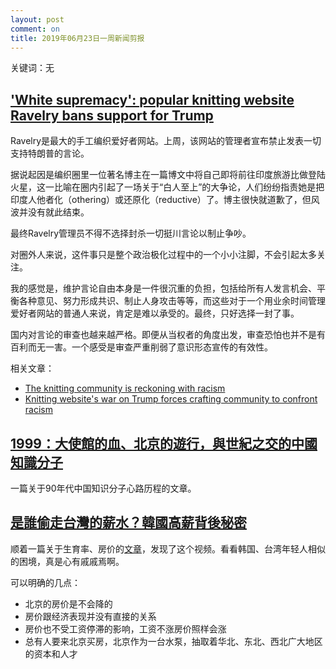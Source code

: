 ```yaml
---
layout: post
comment: on
title: 2019年06月23日一周新闻剪报
---
```


关键词：无

<!--excerpt-->

## ['White supremacy': popular knitting website Ravelry bans support for Trump](https://www.theguardian.com/lifeandstyle/2019/jun/24/white-supremacy-popular-knitting-website-ravelry-bans-support-for-trump)

Ravelry是最大的手工编织爱好者网站。上周，该网站的管理者宣布禁止发表一切支持特朗普的言论。

据说起因是编织圈里一位著名博主在一篇博文中将自己即将前往印度旅游比做登陆火星，这一比喻在圈内引起了一场关于“白人至上”的大争论，人们纷纷指责她是把印度人他者化（othering）或还原化（reductive）了。博主很快就道歉了，但风波并没有就此结束。

最终Ravelry管理员不得不选择封杀一切挺川言论以制止争吵。

对圈外人来说，这件事只是整个政治极化过程中的一个小小注脚，不会引起太多关注。

我的感觉是，维护言论自由本身是一件很沉重的负担，包括给所有人发言机会、平衡各种意见、努力形成共识、制止人身攻击等等，而这些对于一个用业余时间管理爱好者网站的普通人来说，肯定是难以承受的。最终，只好选择一封了事。

国内对言论的审查也越来越严格。即便从当权者的角度出发，审查恐怕也并不是有百利而无一害。一个感受是审查严重削弱了意识形态宣传的有效性。

相关文章：
* [The knitting community is reckoning with racism](https://www.vox.com/the-goods/2019/2/25/18234950/knitting-racism-instagram-stories)
* [Knitting website's war on Trump forces crafting community to confront racism](https://www.theguardian.com/lifeandstyle/2019/jun/25/knitting-is-political-how-trump-forced-the-craft-community-to-confront-racism)

## [1999：大使館的血、北京的遊行，與世紀之交的中國知識分子](https://theinitium.com/article/20190625-international-yugoslavia/)

一篇关于90年代中国知识分子心路历程的文章。

## [是誰偷走台灣的薪水？韓國高薪背後秘密](https://www.youtube.com/watch?v=H0RK0nFQoQE)

顺着一篇关于生育率、房价的[文章](https://weibo.com/ttarticle/p/show?id=2309404335371960904406)，发现了这个视频。看看韩国、台湾年轻人相似的困境，真是心有戚戚焉啊。

可以明确的几点：
* 北京的房价是不会降的
* 房价跟经济表现并没有直接的关系
* 房价也不受工资停滞的影响，工资不涨房价照样会涨
* 总有人要来北京买房，北京作为一台水泵，抽取着华北、东北、西北广大地区的资本和人才
